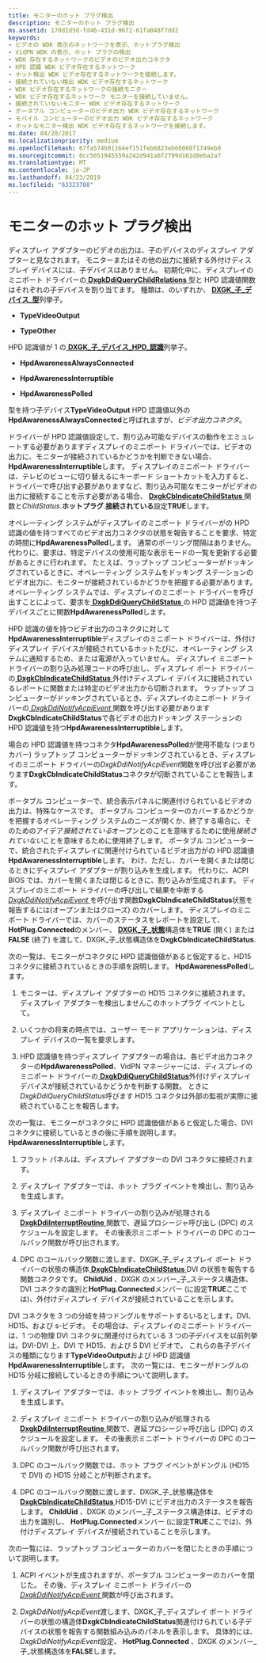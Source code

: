 ```yaml
---
title: モニターのホット プラグ検出
description: モニターのホット プラグ検出
ms.assetid: 170d2d5d-fd46-431d-9672-61fa048f7dd2
keywords:
- ビデオの WDK 表示のネットワークを表示、ホットプラグ検出
- VidPN WDK の表示、ホット プラグの検出
- WDK 存在するネットワークのビデオのビデオ出力コネクタ
- HPD 認識 WDK ビデオ存在するネットワーク
- ホット検出 WDK ビデオ存在するネットワークを接続します。
- 接続されていない検出 WDK ビデオ存在するネットワーク
- WDK ビデオ存在するネットワークの接続モニター
- WDK ビデオ存在するネットワーク モニターを接続していません。
- 接続されていないモニター WDK ビデオ存在するネットワーク
- ポータブル コンピューターのビデオ出力 WDK ビデオ存在するネットワーク
- モバイル コンピューターのビデオ出力 WDK ビデオ存在するネットワーク
- ホットなモニター検出 WDK ビデオ存在するネットワークを接続します。
ms.date: 04/20/2017
ms.localizationpriority: medium
ms.openlocfilehash: 67fa574b01164ef151feb6823eb66068f1749eb0
ms.sourcegitcommit: 0cc5051945559a242d941a6f2799d161d8eba2a7
ms.translationtype: MT
ms.contentlocale: ja-JP
ms.lasthandoff: 04/23/2019
ms.locfileid: "63323708"
---
```

# <a name="monitor-hot-plug-detection"></a>モニターのホット プラグ検出


ディスプレイ アダプターのビデオの出力は、子のデバイスのディスプレイ アダプターと見なされます。 モニターまたはその他の出力に接続する外付けディスプレイ デバイスには、子デバイスはありません。 初期化中に、ディスプレイのミニポート ドライバーの[ **DxgkDdiQueryChildRelations** ](https://msdn.microsoft.com/library/windows/hardware/ff559750)型と HPD 認識値関数はそれぞれの子デバイスを割り当てます。 種類は、のいずれか、 [ **DXGK\_子\_デバイス\_型**](https://msdn.microsoft.com/library/windows/hardware/ff561008)列挙子。

-   **TypeVideoOutput**

-   **TypeOther**

HPD 認識値が 1 の[ **DXGK\_子\_デバイス\_HPD\_認識**](https://msdn.microsoft.com/library/windows/hardware/ff561006)列挙子。

-   **HpdAwarenessAlwaysConnected**

-   **HpdAwarenessInterruptible**

-   **HpdAwarenessPolled**

型を持つ子デバイス**TypeVideoOutput** HPD 認識値以外の**HpdAwarenessAlwaysConnected**と呼ばれますが、*ビデオ出力コネクタ*。

ドライバーが HPD 認識値設定して、割り込み可能なデバイスの動作をエミュレートする必要がありますディスプレイのミニポート ドライバーでは、ビデオの出力に、モニターが接続されているかどうかを判断できない場合、 **HpdAwarenessInterruptible**します。 ディスプレイのミニポート ドライバーは、テレビのビューに切り替えるにキーボード ショートカットを入力すると、ドライバーで呼び出す必要がありますなど、割り込み可能なモニターがビデオの出力に接続することを示す必要がある場合、 [ **DxgkCbIndicateChildStatus** ](https://msdn.microsoft.com/library/windows/hardware/ff559522)関数と*ChildStatus*.**ホットプラグ**.**接続されている**設定**TRUE**します。

オペレーティング システムがディスプレイのミニポート ドライバーがの HPD 認識の値を持つすべてのビデオ出力コネクタの状態を報告することを要求、特定の時間に**HpdAwarenessPolled**します。 通常のポーリング間隔はありません。代わりに、要求は、特定デバイスの使用可能な表示モードの一覧を更新する必要があるときに行われます。 たとえば、ラップトップ コンピューターがドッキングされているときに、オペレーティング システムをドッキング ステーションのビデオ出力に、モニターが接続されているかどうかを把握する必要があります。 オペレーティング システムでは、ディスプレイのミニポート ドライバーを呼び出すことによって、要求を[ **DxgkDdiQueryChildStatus** ](https://msdn.microsoft.com/library/windows/hardware/ff559754)の HPD 認識値を持つ子デバイスごとに関数**HpdAwarenessPolled**します。

HPD 認識の値を持つビデオ出力のコネクタに対して**HpdAwarenessInterruptible**ディスプレイのミニポート ドライバーは、外付けディスプレイ デバイスが接続されているホットたびに、オペレーティング システムに通知するため、または電源が入っていません。 ディスプレイ ミニポート ドライバーの割り込み処理コードの呼び出し、ディスプレイ ポート ドライバーの[ **DxgkCbIndicateChildStatus** ](https://msdn.microsoft.com/library/windows/hardware/ff559522)外付けディスプレイ デバイスに接続されているレポートに関数または特定のビデオ出力から切断されます。 ラップトップ コンピューターがドッキングされているとき、ディスプレイのミニポート ドライバーの[ *DxgkDdiNotifyAcpiEvent* ](https://msdn.microsoft.com/library/windows/hardware/ff559695)関数を呼び出す必要があります**DxgkCbIndicateChildStatus**で各ビデオの出力ドッキング ステーションの HPD 認識値を持つ**HpdAwarenessInterruptible**します。

場合の HPD 認識値を持つコネクタ**HpdAwarenessPolled**が使用不能な (つまりカバー) ラップトップ コンピューターがドッキングされているとき、ディスプレイのミニポート ドライバーの*DxgkDdiNotifyAcpiEvent*関数を呼び出す必要があります**DxgkCbIndicateChildStatus**コネクタが切断されていることを報告します。

ポータブル コンピューターで、統合表示パネルに関連付けられているビデオの出力は、特殊なケースです。 ポータブル コンピューターのカバーするかどうかを把握するオペレーティング システムのニーズが開くか、終了する場合に、そのためのアイデア*接続されている*オープンとのことを意味するために使用*接続されていない*ことを意味するために使用終了します。 ポータブル コンピューターで、統合されたディスプレイに関連付けられているビデオ出力がの HPD 認識値**HpdAwarenessInterruptible**します。 わけ、ただし、カバーを開くまたは閉じるときにディスプレイ アダプターが割り込みを生成します。 代わりに、ACPI BIOS では、カバーを開くまたは閉じるときに、割り込みが生成されます。 ディスプレイのミニポート ドライバーの呼び出しで結果を中断する[ *DxgkDdiNotifyAcpiEvent* ](https://msdn.microsoft.com/library/windows/hardware/ff559695)を呼び出す関数**DxgkCbIndicateChildStatus**状態を報告するには(オープンまたはクローズ) のカバーします。 ディスプレイのミニポート ドライバーでは、カバーのステータスをレポートを設定して、 **HotPlug.Connected**のメンバー、 [ **DXGK\_子\_状態**](https://msdn.microsoft.com/library/windows/hardware/ff561010)構造体を**TRUE** (開く) または**FALSE** (終了) を渡して、DXGK\_子\_状態構造体を**DxgkCbIndicateChildStatus**.

次の一覧は、モニターがコネクタに HPD 認識価値があると仮定すると、HD15 コネクタに接続されているときの手順を説明します。 **HpdAwarenessPolled**します。

1.  モニターは、ディスプレイ アダプターの HD15 コネクタに接続されます。 ディスプレイ アダプターを検出しませんこのホットプラグ イベントとして。

2.  いくつかの将来の時点では、ユーザー モード アプリケーションは、ディスプレイ デバイスの一覧を要求します。

3.  HPD 認識値を持つディスプレイ アダプターの場合は、各ビデオ出力コネクターの**HpdAwarenessPolled**、VidPN マネージャーには、ディスプレイのミニポート ドライバーの[ **DxgkDdiQueryChildStatus**](https://msdn.microsoft.com/library/windows/hardware/ff559754)外付けディスプレイ デバイスが接続されているかどうかを判断する関数。 ときに*DxgkDdiQueryChildStatus*呼びます HD15 コネクタは外部の監視が実際に接続されていることを報告します。

次の一覧は、モニターがコネクタに HPD 認識価値があると仮定した場合、DVI コネクタに接続しているときの後に手順を説明します。 **HpdAwarenessInterruptible**します。

1.  フラット パネルは、ディスプレイ アダプターの DVI コネクタに接続されます。

2.  ディスプレイ アダプターでは、ホット プラグ イベントを検出し、割り込みを生成します。

3.  ディスプレイ ミニポート ドライバーの割り込みが処理される[ **DxgkDdiInterruptRoutine** ](https://msdn.microsoft.com/library/windows/hardware/ff559680)関数で、遅延プロシージャ呼び出し (DPC) のスケジュールを設定します。 その後表示ミニポート ドライバーの DPC のコールバック関数が呼び出されます。

4.  DPC のコールバック関数に渡します、DXGK\_子\_ディスプレイ ポート ドライバーの状態の構造体[ **DxgkCbIndicateChildStatus** ](https://msdn.microsoft.com/library/windows/hardware/ff559522) DVI の状態を報告する関数コネクタです。 **ChildUid** 、DXGK のメンバー\_子\_ステータス構造体、DVI コネクタの識別と**HotPlug.Connected**メンバー (に設定**TRUE**ここでは)、外付けディスプレイ デバイスが接続されていることを示します。

DVI コネクタを 3 つの分岐を持つドングルをサポートするいるとします。DVI、HD15、および s-ビデオ。 その場合は、ディスプレイのミニポート ドライバーは、1 つの物理 DVI コネクタに関連付けられている 3 つの子デバイスを以前列挙は。DVI-DVI 上、DVI で HD15、および S DVI ビデオで。 これらの各子デバイスの種類になります**TypeVideoOutput**および HPD 認識値**HpdAwarenessInterruptible**します。 次の一覧には、モニターがドングルの HD15 分岐に接続しているときの手順について説明します。

1.  ディスプレイ アダプターでは、ホット プラグ イベントを検出し、割り込みを生成します。

2.  ディスプレイ ミニポート ドライバーの割り込みが処理される[ **DxgkDdiInterruptRoutine** ](https://msdn.microsoft.com/library/windows/hardware/ff559680)関数で、遅延プロシージャ呼び出し (DPC) のスケジュールを設定します。 その後表示ミニポート ドライバーの DPC のコールバック関数が呼び出されます。

3.  DPC のコールバック関数では、ホット プラグ イベントがドングル (HD15 で DVI) の HD15 分岐ことが判断されます。

4.  DPC のコールバック関数に渡します、DXGK\_子\_状態構造体を[ **DxgkCbIndicateChildStatus** ](https://msdn.microsoft.com/library/windows/hardware/ff559522) HD15-DVI にビデオ出力のステータスを報告します。 **ChildUid** 、DXGK のメンバー\_子\_ステータス構造体は、ビデオの出力を識別し、 **HotPlug.Connected**メンバー (に設定**TRUE**ここでは)、外付けディスプレイ デバイスが接続されていることを示します。

次の一覧には、ラップトップ コンピューターのカバーを閉じたときの手順について説明します。

1.  ACPI イベントが生成されますが、ポータブル コンピューターのカバーを閉じた。 その後、ディスプレイ ミニポート ドライバーの[ *DxgkDdiNotifyAcpiEvent* ](https://msdn.microsoft.com/library/windows/hardware/ff559695)関数が呼び出されます。

2.  *DxgkDdiNotifyAcpiEvent*渡します、DXGK\_子\_ディスプレイ ポート ドライバーの状態の構造体**DxgkCbIndicateChildStatus**関連付けられている子デバイスの状態を報告する関数組み込みのパネルを表示します。 具体的には、 *DxgkDdiNotifyAcpiEvent*設定、 **HotPlug.Connected** 、DXGK のメンバー\_子\_状態構造体を**FALSE**します。

 

 





